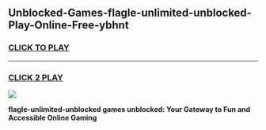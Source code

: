 
## Unblocked-Games-flagle-unlimited-unblocked-Play-Online-Free-ybhnt
<h3>
<a href="https://premium76.site?title=flagle-unlimited-unblocked&ref=26A">CLICK TO PLAY</a></h3>
<hr>

<h3>
<a href="https://premium76.site?title=flagle-unlimited-unblocked&ref=26A">CLICK 2 PLAY</a>
  
</h3>

<a href="https://premium76.site?title=flagle-unlimited-unblocked&ref=26A"><img src="https://clearcache.store/games.png"></a>


**flagle-unlimited-unblocked games unblocked: Your Gateway to Fun and Accessible Online Gaming**
